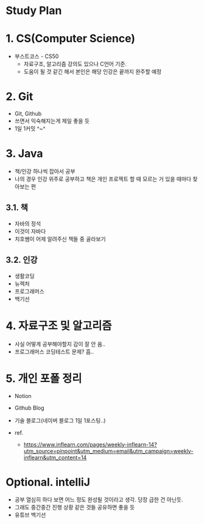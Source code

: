 # Study Plan

# 1. CS(Computer Science)
- 부스트코스 - CS50
  - 자료구조, 알고리즘 강의도 있으나 C언어 기준.
  - 도움이 될 것 같긴 해서 본인은 해당 인강은 끝까지 완주할 예정
  
# 2. Git
- Git, Github
- 쓰면서 익숙해지는게 제일 좋을 듯
- 1일 1커밋 ^~^

# 3. Java
- 책/인강 하나씩 잡아서 공부
- 나의 경우 인강 위주로 공부하고 책은 개인 프로젝트 할 때 모르는 거 있을 때마다 찾아보는 편

## 3.1. 책
- 자바의 정석
- 이것이 자바다
- 치호쌤이 어제 알려주신 책들 중 골라보기

## 3.2. 인강
- 생활코딩
- 뉴렉처
- 프로그래머스
- 백기선

# 4. 자료구조 및 알고리즘
- 사실 어떻게 공부해야할지 감이 잘 안 옴..
- 프로그래머스 코딩테스트 문제? 흠..

# 5. 개인 포폴 정리
- Notion
- Github Blog
- 기술 블로그(네이버 블로그 1일 1포스팅..)

- ref.
  - https://www.inflearn.com/pages/weekly-inflearn-14?utm_source=pinpoint&utm_medium=email&utm_campaign=weekly-inflearn&utm_content=14

# Optional. intelliJ
- 공부 열심히 하다 보면 어느 정도 완성될 것이라고 생각. 당장 급한 건 아닌듯.
- 그래도 중간중간 진행 상황 같은 것들 공유하면 좋을 듯
- 유튜브 백기선

